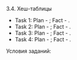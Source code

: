 3.4. Хеш-таблицы

 - Task 1: Plan - ; Fact - .
 - Task 2: Plan - ; Fact - .
 - Task 3: Plan - ; Fact - .
 - Task 4: Plan - ; Fact - .
 
Условия заданий:
